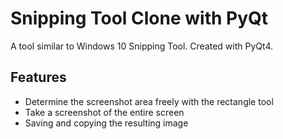 # Snipping Tool Clone with PyQt
A tool similar to Windows 10 Snipping Tool. Created with PyQt4.

## Features
* Determine the screenshot area freely with the rectangle tool
* Take a screenshot of the entire screen
* Saving and copying the resulting image
